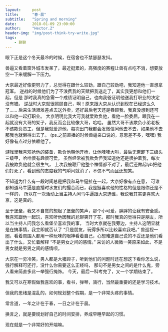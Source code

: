 ```yaml
---
layout:     post
title:      "春-晨"
subtitle:   "Spring and morning"
date:       2018-01-09 23:00:00
author:     "Hector.Z"
header-img: "img/post-think-try-write.jpg"
tags:
    - 聊聊
---
```



眼下正是这个冬天最冷的时候，在宿舍也不禁瑟瑟发抖。

兽逼又看着窗外城市发呆了，最近挺累的，高强度的赛程让兽有点吃不消，想要放空一下来缓解一下压力。

大京最近好像更努力了，总觉得在跟什么较劲，跟自己较劲吧，我知道他一直想拿冠军。 逆战的时候他们为了不浪费我的天赋把我送走了，其实我更想和他们一起，但是  那时我真的急需一个成绩证明自己，也向我爸证明他送我打职业的决定没有错。
    逆战时大京就很照顾自己，啊！原来跟大京从认识到现在已经这么久了......
    后来生活艰难差点去送外卖，还好最后老天还是眷顾我，我真没想到还可以和他一起打职业。
    大京明明比我大可我就爱欺负他，看他一脸委屈，跟我在一起就没有大哥的架子，我反而会比较像大哥，哈哈。
    虽然大哥不该欺负小弟老板不该欺负员工，但是我就爱逗他，每次出门我都会发微信问他去不去，如果他不去那我也就懒得出去了。
    (ps.之前直播的时候兽逼亲口说的，意思差不多，嘿嘿)
    我好像有点过分依赖他了。
    
   游戏里我喜欢抢他的装备，欺负他朝他开枪，让他哇哇大叫，最后无奈卸下三级头三级甲，哈哈很有趣很可爱。
    虽然经常被我欺负但我知道他还是很护着我，每次我被欺负他就会很生气，
    上次我被鞭尸他整个神情都不对了，最后还做起lyb把他们打死了，看到他的态度我的气瞬间就消了，不仅不气而且还想笑。

   不知道为什么有一段时间总是把我和马牛逼扯在一起，大京好像有点在意，
    可谁都知道马牛逼是直播时水友们的撮合而已，我是挺喜欢他的性格的但是跟你还是不一样的，
    所以在一次活动上当主持人问马牛逼跟大京选谁，我说我其实更喜欢大京，这是真的。
     
   至于堡垒，我又不自觉的想起了堡垒的笑声，那个小可爱，胖胖的让我有安全感。
    我喜欢跟他一起玩，喜欢听他因我的尬聊笑开了花，那时我真的觉得只是朋友，所以当主持人问我怎么看堡垒喜欢我的事，
    当时大京就在我旁边，主持人这明显就是在搞事情，我立即就否认了
    “只是朋友，玩得多所以比较喜欢我吧。”
    兽巡视一圈，看着周围人都用一种玩味的眼神看着自己，心想难道自己说的不妥还是他们看出了什么，又忙着解释
    “不是男女之间的感情。”
    采访的人微微一笑原来如此，不是男女就是男男之间的感情呗。
    
   大京在一旁冷笑，男人都是大猪蹄子，听到他们的问题时还在想这下看你怎么说，
    强行解释可还行，没什么你需要这么正经吗，
    那句不是男女之间的是什么鬼，旁人看来简直多此一举强行掩饰。
今天，最后一科考完了，又一个学期结束了。

我又可以在寒假做我喜欢的事，看书，弹琴，骑行，当然最重要的还是学习技术。

但我的思绪是混乱的，如何规划整个假期，是一个非常头疼的事情。

常言道，一年之计在于春，一日之计在于晨。

换言之，就是要规划好自己的时间安排，养成早睡早起的习惯。

现在就是一个非常好的开端嘛。
